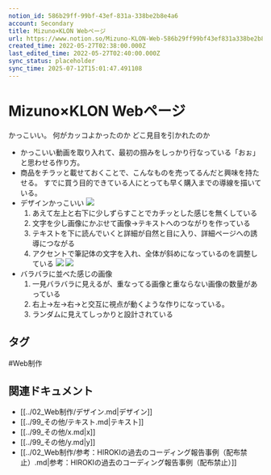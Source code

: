 ```yaml
---
notion_id: 586b29ff-99bf-43ef-831a-338be2b8e4a6
account: Secondary
title: Mizuno×KLON Webページ
url: https://www.notion.so/Mizuno-KLON-Web-586b29ff99bf43ef831a338be2b8e4a6
created_time: 2022-05-27T02:38:00.000Z
last_edited_time: 2022-05-27T02:40:00.000Z
sync_status: placeholder
sync_time: 2025-07-12T15:01:47.491108
---
```

# Mizuno×KLON Webページ

かっこいい。
何がカッコよかったのか
どこ見目を引かれたのか
- かっこいい動画を取り入れて、最初の掴みをしっかり行なっている「おぉ」と思わせる作り方。
- 商品をチラッと載せておくことで、こんなものを売ってるんだと興味を持たせる。
すでに買う目的できている人にとっても早く購入までの導線を描いている。
- デザインかっこいい
  ![](https://prod-files-secure.s3.us-west-2.amazonaws.com/d58fe38c-a9d4-4466-aed9-85604b7b2c6d/99f63a08-bd96-478a-9eac-99d2a17f3bcc/Untitled.png?X-Amz-Algorithm=AWS4-HMAC-SHA256&X-Amz-Content-Sha256=UNSIGNED-PAYLOAD&X-Amz-Credential=ASIAZI2LB466VYPSERHP%2F20250719%2Fus-west-2%2Fs3%2Faws4_request&X-Amz-Date=20250719T060842Z&X-Amz-Expires=3600&X-Amz-Security-Token=IQoJb3JpZ2luX2VjEIX%2F%2F%2F%2F%2F%2F%2F%2F%2F%2FwEaCXVzLXdlc3QtMiJHMEUCIGybgnrYS6RnAxDX8o0emA30hRXXlokE72xJaUCpeiNdAiEAhXoU0%2BALO7YZIMPPdhnMURKxGs5puz3oX5%2BQtepjEYQqiAQInv%2F%2F%2F%2F%2F%2F%2F%2F%2F%2FARAAGgw2Mzc0MjMxODM4MDUiDCLsfXNKfOUfHJB4eyrcAxLOB3GFS7%2B1Xs029gzUrmFW0K2jgAi%2BcgeJPubk%2BeVdcHygRCk2fE5ss9LJb169WT4lgA8uQCCwBG8GftkAOYi1P6R8Ga35arLV0lPkLMliHXEA3LI1laUMsYFSuHHinSnxUBDCDGvVw5JPJi8JTpXxRghBPRofZ%2BGOnferS%2B8Dd2WtH8mJ4VqhBksght2LUNH%2BhV4vXfHzwi6P2dNlFxmG4MHgFhxw9EKgM4h37vF6PtHMy%2FDtNWlZu0J9hGHQi7itr7KOVfpq8DdAvu1beygaOLNoKJIyq09JDOE5Jq2bhROoNv1quer2Tofepd89a65632vYJslFU3FfLuxBdIC7cz%2FJ%2FYEJnGSSPbW%2B343E2sryHdlDWh7s95ibdNvy%2FjSdCjFLLI3UveSmTqVP5%2F21QGPfUrKFKUvjKzbPB5IMOjJ%2FsQq%2BpN07LEzDDfN12sTFVV1LpdYJKF%2BznrHd4R3F%2B9myEZARRgbpKSOLpbgGvKxGAq7rrnOq%2Blg%2F8CbrBbt020GLLB2vV1k9l4Wk3xmlLJBK9Tko2zHD%2FZuflU2A8VBSKr53V0aCwuV28KuJClN7IXZ0UjxhQwnycf9SKIoItCgoEHEvJjwOOpJFr0iFhXWpomrioUah9vp1MLDF7MMGOqUBKEoFU4zyyfbocS2a10xBnnhNvC0exGgWJwaRbjLWmtgO7mZwQYwCtXFDdaH3oP%2BPOGhb4ifXIWitbP7Q0oCDBUk74eW67A8i%2B%2FiZ29K4E%2BefyRQC69dmu9NGrkehivDMJc6bcb5lizHoZugoMXTvevu%2B0zXtRtHO7kRxVcyBy7IFqCUtB5btVzDuY2Xv1lCpgLD1%2Fsg%2BPMJmzeHjSeMr1zTwQN0j&X-Amz-Signature=46ae08532d09f1c73bde997894123f478217b12fc98ec660c7f2922b7871c324&X-Amz-SignedHeaders=host&x-amz-checksum-mode=ENABLED&x-id=GetObject)
  1. あえて左上と右下に少しずらすことでカチッとした感じを無くしている
  1. 文字を少し画像にかぶせて画像→テキストへのつながりを作っている
  1. テキストを下に読んでいくと詳細が自然と目に入り、詳細ページへの誘導につながる
  1. アクセントで筆記体の文字を入れ、全体が斜めになっているのを調整している
  ![](https://prod-files-secure.s3.us-west-2.amazonaws.com/d58fe38c-a9d4-4466-aed9-85604b7b2c6d/b54cf64c-719d-4fef-a967-76fb15998892/Untitled.png?X-Amz-Algorithm=AWS4-HMAC-SHA256&X-Amz-Content-Sha256=UNSIGNED-PAYLOAD&X-Amz-Credential=ASIAZI2LB466VYPSERHP%2F20250719%2Fus-west-2%2Fs3%2Faws4_request&X-Amz-Date=20250719T060842Z&X-Amz-Expires=3600&X-Amz-Security-Token=IQoJb3JpZ2luX2VjEIX%2F%2F%2F%2F%2F%2F%2F%2F%2F%2FwEaCXVzLXdlc3QtMiJHMEUCIGybgnrYS6RnAxDX8o0emA30hRXXlokE72xJaUCpeiNdAiEAhXoU0%2BALO7YZIMPPdhnMURKxGs5puz3oX5%2BQtepjEYQqiAQInv%2F%2F%2F%2F%2F%2F%2F%2F%2F%2FARAAGgw2Mzc0MjMxODM4MDUiDCLsfXNKfOUfHJB4eyrcAxLOB3GFS7%2B1Xs029gzUrmFW0K2jgAi%2BcgeJPubk%2BeVdcHygRCk2fE5ss9LJb169WT4lgA8uQCCwBG8GftkAOYi1P6R8Ga35arLV0lPkLMliHXEA3LI1laUMsYFSuHHinSnxUBDCDGvVw5JPJi8JTpXxRghBPRofZ%2BGOnferS%2B8Dd2WtH8mJ4VqhBksght2LUNH%2BhV4vXfHzwi6P2dNlFxmG4MHgFhxw9EKgM4h37vF6PtHMy%2FDtNWlZu0J9hGHQi7itr7KOVfpq8DdAvu1beygaOLNoKJIyq09JDOE5Jq2bhROoNv1quer2Tofepd89a65632vYJslFU3FfLuxBdIC7cz%2FJ%2FYEJnGSSPbW%2B343E2sryHdlDWh7s95ibdNvy%2FjSdCjFLLI3UveSmTqVP5%2F21QGPfUrKFKUvjKzbPB5IMOjJ%2FsQq%2BpN07LEzDDfN12sTFVV1LpdYJKF%2BznrHd4R3F%2B9myEZARRgbpKSOLpbgGvKxGAq7rrnOq%2Blg%2F8CbrBbt020GLLB2vV1k9l4Wk3xmlLJBK9Tko2zHD%2FZuflU2A8VBSKr53V0aCwuV28KuJClN7IXZ0UjxhQwnycf9SKIoItCgoEHEvJjwOOpJFr0iFhXWpomrioUah9vp1MLDF7MMGOqUBKEoFU4zyyfbocS2a10xBnnhNvC0exGgWJwaRbjLWmtgO7mZwQYwCtXFDdaH3oP%2BPOGhb4ifXIWitbP7Q0oCDBUk74eW67A8i%2B%2FiZ29K4E%2BefyRQC69dmu9NGrkehivDMJc6bcb5lizHoZugoMXTvevu%2B0zXtRtHO7kRxVcyBy7IFqCUtB5btVzDuY2Xv1lCpgLD1%2Fsg%2BPMJmzeHjSeMr1zTwQN0j&X-Amz-Signature=ca439c33f895c2981ec3b5a617c72a9ccfb7788b9bb659332c6c5a7eddd87c7a&X-Amz-SignedHeaders=host&x-amz-checksum-mode=ENABLED&x-id=GetObject)
  ![](https://prod-files-secure.s3.us-west-2.amazonaws.com/d58fe38c-a9d4-4466-aed9-85604b7b2c6d/02020105-6efc-4585-9f56-933ece3b27ac/Untitled.png?X-Amz-Algorithm=AWS4-HMAC-SHA256&X-Amz-Content-Sha256=UNSIGNED-PAYLOAD&X-Amz-Credential=ASIAZI2LB466VYPSERHP%2F20250719%2Fus-west-2%2Fs3%2Faws4_request&X-Amz-Date=20250719T060842Z&X-Amz-Expires=3600&X-Amz-Security-Token=IQoJb3JpZ2luX2VjEIX%2F%2F%2F%2F%2F%2F%2F%2F%2F%2FwEaCXVzLXdlc3QtMiJHMEUCIGybgnrYS6RnAxDX8o0emA30hRXXlokE72xJaUCpeiNdAiEAhXoU0%2BALO7YZIMPPdhnMURKxGs5puz3oX5%2BQtepjEYQqiAQInv%2F%2F%2F%2F%2F%2F%2F%2F%2F%2FARAAGgw2Mzc0MjMxODM4MDUiDCLsfXNKfOUfHJB4eyrcAxLOB3GFS7%2B1Xs029gzUrmFW0K2jgAi%2BcgeJPubk%2BeVdcHygRCk2fE5ss9LJb169WT4lgA8uQCCwBG8GftkAOYi1P6R8Ga35arLV0lPkLMliHXEA3LI1laUMsYFSuHHinSnxUBDCDGvVw5JPJi8JTpXxRghBPRofZ%2BGOnferS%2B8Dd2WtH8mJ4VqhBksght2LUNH%2BhV4vXfHzwi6P2dNlFxmG4MHgFhxw9EKgM4h37vF6PtHMy%2FDtNWlZu0J9hGHQi7itr7KOVfpq8DdAvu1beygaOLNoKJIyq09JDOE5Jq2bhROoNv1quer2Tofepd89a65632vYJslFU3FfLuxBdIC7cz%2FJ%2FYEJnGSSPbW%2B343E2sryHdlDWh7s95ibdNvy%2FjSdCjFLLI3UveSmTqVP5%2F21QGPfUrKFKUvjKzbPB5IMOjJ%2FsQq%2BpN07LEzDDfN12sTFVV1LpdYJKF%2BznrHd4R3F%2B9myEZARRgbpKSOLpbgGvKxGAq7rrnOq%2Blg%2F8CbrBbt020GLLB2vV1k9l4Wk3xmlLJBK9Tko2zHD%2FZuflU2A8VBSKr53V0aCwuV28KuJClN7IXZ0UjxhQwnycf9SKIoItCgoEHEvJjwOOpJFr0iFhXWpomrioUah9vp1MLDF7MMGOqUBKEoFU4zyyfbocS2a10xBnnhNvC0exGgWJwaRbjLWmtgO7mZwQYwCtXFDdaH3oP%2BPOGhb4ifXIWitbP7Q0oCDBUk74eW67A8i%2B%2FiZ29K4E%2BefyRQC69dmu9NGrkehivDMJc6bcb5lizHoZugoMXTvevu%2B0zXtRtHO7kRxVcyBy7IFqCUtB5btVzDuY2Xv1lCpgLD1%2Fsg%2BPMJmzeHjSeMr1zTwQN0j&X-Amz-Signature=c396c6c841b33fce48a1dea2e5a4f6946544657124ccf7af00a602d81064f52c&X-Amz-SignedHeaders=host&x-amz-checksum-mode=ENABLED&x-id=GetObject)
- バラバラに並べた感じの画像
  1. 一見バラバラに見えるが、重なってる画像と重ならない画像の数量があっている
  1. 右上→左→右→と交互に視点が動くような作りになっている。
  1. ランダムに見えてしっかりと設計されている

## タグ

#Web制作 

## 関連ドキュメント

- [[../02_Web制作/デザイン.md|デザイン]]
- [[../99_その他/テキスト.md|テキスト]]
- [[../99_その他/x.md|x]]
- [[../99_その他/y.md|y]]
- [[../02_Web制作/参考：HIROKIの過去のコーディング報告事例（配布禁止）.md|参考：HIROKIの過去のコーディング報告事例（配布禁止）]]
